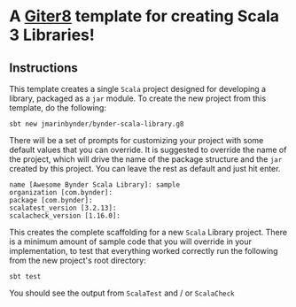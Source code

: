 # A [Giter8][g8] template for creating Scala 3 Libraries!

## Instructions

This template creates a single `Scala` project designed for developing a library, packaged as a `jar` module. To create the new project from this template, do the following:

```shell
sbt new jmarinbynder/bynder-scala-library.g8
```

There will be a set of prompts for customizing your project with some default values that you can override. It is suggested to override the name of the project, which will drive the name of the package structure and the `jar` created by this project. You can leave the rest as default and just hit enter.

```shell
name [Awesome Bynder Scala Library]: sample
organization [com.bynder]:
package [com.bynder]: 
scalatest_version [3.2.13]:
scalacheck_version [1.16.0]:
```

This creates the complete scaffolding for a new `Scala` Library project. There is a minimum amount of sample code that you will override in your implementation, to test that everything worked correctly run the following from the new project's root directory:

```shell
sbt test
```

You should see the output from `ScalaTest` and / or `ScalaCheck`


[g8]: http://www.foundweekends.org/giter8/
